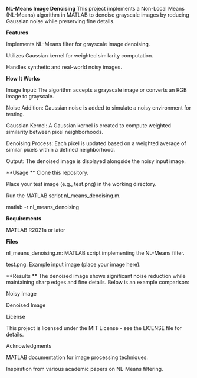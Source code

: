 
**NL-Means Image Denoising**
This project implements a Non-Local Means (NL-Means) algorithm in MATLAB to denoise grayscale images by reducing Gaussian noise while preserving fine details.

**Features**

Implements NL-Means filter for grayscale image denoising.

Utilizes Gaussian kernel for weighted similarity computation.

Handles synthetic and real-world noisy images.

**How It Works**

Image Input: The algorithm accepts a grayscale image or converts an RGB image to grayscale.

Noise Addition: Gaussian noise is added to simulate a noisy environment for testing.

Gaussian Kernel: A Gaussian kernel is created to compute weighted similarity between pixel neighborhoods.

Denoising Process: Each pixel is updated based on a weighted average of similar pixels within a defined neighborhood.

Output: The denoised image is displayed alongside the noisy input image.

**Usage
**
Clone this repository.

Place your test image (e.g., test.png) in the working directory.

Run the MATLAB script nl_means_denoising.m.

matlab -r nl_means_denoising

**Requirements**

MATLAB R2021a or later

**Files**

nl_means_denoising.m: MATLAB script implementing the NL-Means filter.

test.png: Example input image (place your image here).

**Results
**
The denoised image shows significant noise reduction while maintaining sharp edges and fine details. Below is an example comparison:

Noisy Image

Denoised Image







License

This project is licensed under the MIT License - see the LICENSE file for details.

Acknowledgments

MATLAB documentation for image processing techniques.

Inspiration from various academic papers on NL-Means filtering.

